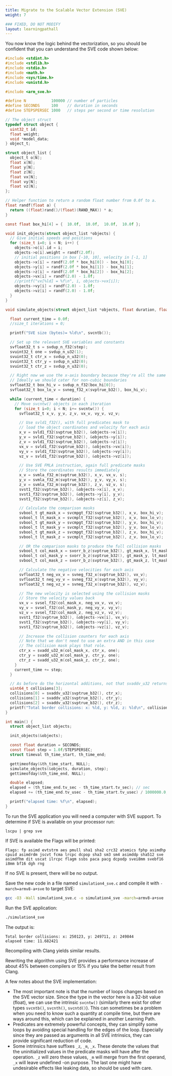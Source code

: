 ```yaml
---
title: Migrate to the Scalable Vector Extension (SVE)
weight: 7

### FIXED, DO NOT MODIFY
layout: learningpathall
---
```


You now know the logic behind the vectorization, so you should be confident that you can understand the SVE code shown below:

```C
#include <stdint.h>
#include <stdlib.h>
#include <stdio.h>
#include <math.h>
#include <sys/time.h>
#include <unistd.h>

#include <arm_sve.h>

#define N           100000 // number of particles
#define SECONDS     100    // duration in seconds
#define STEPSPERSEC 1000   // steps per second or time resolution

// The object struct
typedef struct object {
  uint32_t id;
  float weight;
  void *model_data;
} object_t;

struct object_list {
  object_t o[N];
  float x[N];
  float y[N];
  float z[N];
  float vx[N];
  float vy[N];
  float vz[N];
};

// Helper function to return a random float number from 0.0f to a.
float randf(float a) {
  return ((float)rand()/(float)(RAND_MAX)) * a;
}

const float box_hi[4] = {  10.0f,  10.0f,  10.0f,  10.0f };

void init_objects(struct object_list *objects) {
  // Give initial speeds and positions
  for (size_t i=0; i < N; i++) {
    objects->o[i].id = i;
    objects->o[i].weight = randf(2.0f);
    // initial positions in box [-10, 10], velocity in [-1, 1]
    objects->x[i] = randf(2.0f * box_hi[0]) - box_hi[0];
    objects->y[i] = randf(2.0f * box_hi[1]) - box_hi[1];
    objects->z[i] = randf(2.0f * box_hi[2]) - box_hi[2];
    objects->vx[i] = randf(2.0) - 1.0f;
    //printf("vx[%ld] = %f\n", i, objects->vx[i]);
    objects->vy[i] = randf(2.0) - 1.0f;
    objects->vz[i] = randf(2.0) - 1.0f;
  }
}

void simulate_objects(struct object_list *objects, float duration, float step) {

  float current_time = 0.0f;
  //size_t iterations = 0;

  printf("SVE size (bytes)= %ld\n", svcntb());

  // Set up the relevant SVE variables and constants
  svfloat32_t s = svdup_n_f32(step);
  svuint32_t one = svdup_n_u32(1);
  svuint32_t ctr_x = svdup_n_u32(0);
  svuint32_t ctr_y = svdup_n_u32(0);
  svuint32_t ctr_z = svdup_n_u32(0);

  // Right now we use the x-axis boundary because they're all the same
  // Ideally we should cater for non-cubic boundaries
  svfloat32_t box_hi_v = svdup_n_f32(box_hi[0]);
  svfloat32_t box_lo_v = svneg_f32_x(svptrue_b32(), box_hi_v);

  while (current_time < duration) {
    // Move svcntw() objects in each iteration
    for (size_t i=0; i < N; i+= svcntw()) {
      svfloat32_t x_v, y_v, z_v, vx_v, vy_v, vz_v;

      // Use svld1_f32(), with full predicates mask to
      // load the object coordinates and velocity for each axis
      x_v = svld1_f32(svptrue_b32(), &objects->x[i]);
      y_v = svld1_f32(svptrue_b32(), &objects->y[i]);
      z_v = svld1_f32(svptrue_b32(), &objects->z[i]);
      vx_v = svld1_f32(svptrue_b32(), &objects->vx[i]);
      vy_v = svld1_f32(svptrue_b32(), &objects->vy[i]);
      vz_v = svld1_f32(svptrue_b32(), &objects->vz[i]);

      // Use SVE FMLA instruction, again full predicate masks
      // Store the coordinates results immediately
      x_v = svmla_f32_m(svptrue_b32(), x_v, vx_v, s);
      y_v = svmla_f32_m(svptrue_b32(), y_v, vy_v, s);
      z_v = svmla_f32_m(svptrue_b32(), z_v, vz_v, s);
      svst1_f32(svptrue_b32(), &objects->x[i], x_v);
      svst1_f32(svptrue_b32(), &objects->y[i], y_v);
      svst1_f32(svptrue_b32(), &objects->z[i], z_v);

      // Calculate the comparison masks 
      svbool_t gt_mask_x = svcmpgt_f32(svptrue_b32(), x_v, box_hi_v);
      svbool_t lt_mask_x = svcmplt_f32(svptrue_b32(), x_v, box_lo_v);
      svbool_t gt_mask_y = svcmpgt_f32(svptrue_b32(), y_v, box_hi_v);
      svbool_t lt_mask_y = svcmplt_f32(svptrue_b32(), y_v, box_lo_v);
      svbool_t gt_mask_z = svcmpgt_f32(svptrue_b32(), z_v, box_hi_v);
      svbool_t lt_mask_z = svcmplt_f32(svptrue_b32(), z_v, box_lo_v);

      // OR the comparison masks to produce the full collision masks
      svbool_t col_mask_x = svorr_b_z(svptrue_b32(), gt_mask_x, lt_mask_x);
      svbool_t col_mask_y = svorr_b_z(svptrue_b32(), gt_mask_y, lt_mask_y);
      svbool_t col_mask_z = svorr_b_z(svptrue_b32(), gt_mask_z, lt_mask_z);

      // Calculate the negative velocities for each axis
      svfloat32_t neg_vx_v = svneg_f32_x(svptrue_b32(), vx_v);
      svfloat32_t neg_vy_v = svneg_f32_x(svptrue_b32(), vy_v);
      svfloat32_t neg_vz_v = svneg_f32_x(svptrue_b32(), vz_v);

      // The new velocity is selected using the collision masks
      // Store the velocity values back
      vx_v = svsel_f32(col_mask_x, neg_vx_v, vx_v);
      vy_v = svsel_f32(col_mask_y, neg_vy_v, vy_v);
      vz_v = svsel_f32(col_mask_z, neg_vz_v, vz_v);
      svst1_f32(svptrue_b32(), &objects->vx[i], vx_v);
      svst1_f32(svptrue_b32(), &objects->vy[i], vy_v);
      svst1_f32(svptrue_b32(), &objects->vz[i], vz_v);

      // Increase the collision counters for each axis
      // Note that we don't need to use an extra AND in this case
      // The collision mask plays that role.
      ctr_x = svadd_u32_m(col_mask_x, ctr_x, one);
      ctr_y = svadd_u32_m(col_mask_y, ctr_y, one);
      ctr_z = svadd_u32_m(col_mask_z, ctr_z, one);
    }
    current_time += step;
  }

  // As before do the horizontal additions, not that svaddv_u32 returns a uint64_t.
  uint64_t collisions[3];
  collisions[0] = svaddv_u32(svptrue_b32(), ctr_x);
  collisions[1] = svaddv_u32(svptrue_b32(), ctr_y);
  collisions[2] = svaddv_u32(svptrue_b32(), ctr_z);
  printf("Total border collisions: x: %ld, y: %ld, z: %ld\n", collisions[0], collisions[1], collisions[2]);
}

int main() {
  struct object_list objects;

  init_objects(&objects);

  const float duration = SECONDS;
  const float step = 1.0f/STEPSPERSEC;
  struct timeval th_time_start, th_time_end;

  gettimeofday(&th_time_start, NULL);
  simulate_objects(&objects, duration, step);
  gettimeofday(&th_time_end, NULL);

  double elapsed;
  elapsed = (th_time_end.tv_sec - th_time_start.tv_sec); // sec
  elapsed += (th_time_end.tv_usec - th_time_start.tv_usec) / 1000000.0; // us to sec

  printf("elapsed time: %f\n", elapsed);
}
```

To run the SVE application you will need a computer with SVE support. To determine if SVE is available on your processor run:

```console
lscpu | grep sve
```

If SVE is available the Flags will be printed: 

```output
Flags: fp asimd evtstrm aes pmull sha1 sha2 crc32 atomics fphp asimdhp cpuid asimdrdm jscvt fcma lrcpc dcpop sha3 sm3 sm4 asimddp sha512 sve asimdfhm dit uscat ilrcpc flagm ssbs paca pacg dcpodp svei8mm svebf16 i8mm bf16 dgh rng
```

If no SVE is present, there will be no output. 

Save the new code in a file named `simulation4_sve.c` and compile it with `-march=armv8-a+sve` to target SVE:

```bash
gcc -O3 -Wall simulation4_sve.c -o simulation4_sve -march=armv8-a+sve
```

Run the SVE application:

```bash
./simulation4_sve
```

The output is:

```output
Total border collisions: x: 250123, y: 249711, z: 249844
elapsed time: 11.682421
```

Recompiling with Clang yields similar results.

Rewriting the algorithm using SVE provides a performance increase of about 45% between compilers or 15% if you take the better result from Clang. 

A few notes about the SVE implementation:

* The most important note is that the number of loops changes based on the SVE vector size. Since the type in the vector here is a 32-bit value (float), we can use the intrinsic `svcntw()` (similarly there exist for other types `svcntb()`, `svcnth()`, `svcntd()`). This can sometimes be a problem when you need to know such a quantity at compile time, but there are ways around this, which can be explained in another Learning Path. 
* Predicates are extremely powerful concepts, they can simplify some loops by avoiding special handling for the edges of the loop. Especially since they are passed as arguments in all SVE intrinsics, they can provide significant reduction of code.
* Some intrinsics have suffixes `_z`, `_m`, `_x`. These denote the values that the uninitialized values in the predicate masks will have after the operation. `_z` will zero these values, `_m` will merge from the first operand, `_x` will leave undefined -on purpose. The last one might have undesirable effects like leaking data, so should be used with care.
